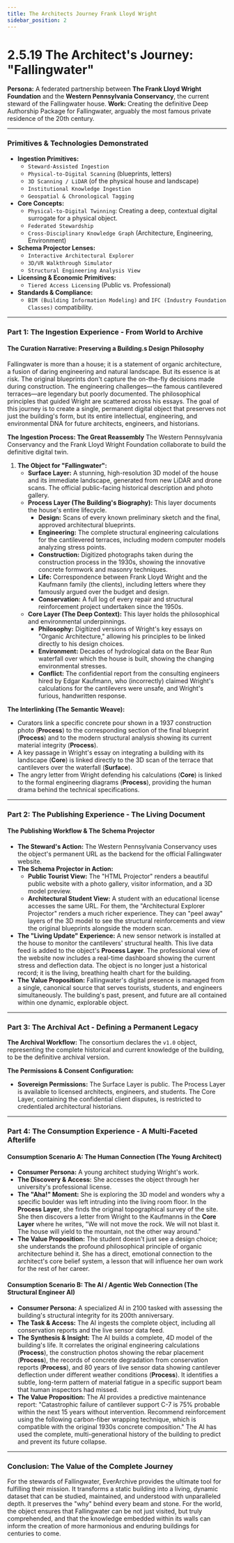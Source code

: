 ```yaml
---
title: The Architects Journey Frank Lloyd Wright
sidebar_position: 2
---
```


# 2.5.19 The Architect's Journey: "Fallingwater"

**Persona:** A federated partnership between **The Frank Lloyd Wright Foundation** and the **Western Pennsylvania Conservancy**, the current steward of the Fallingwater house.
**Work:** Creating the definitive Deep Authorship Package for Fallingwater, arguably the most famous private residence of the 20th century.

---

### **Primitives & Technologies Demonstrated**

*   **Ingestion Primitives:**
    *   `Steward-Assisted Ingestion`
    *   `Physical-to-Digital Scanning` (blueprints, letters)
    *   `3D Scanning / LiDAR` (of the physical house and landscape)
    *   `Institutional Knowledge Ingestion`
    *   `Geospatial & Chronological Tagging`
*   **Core Concepts:**
    *   `Physical-to-Digital Twinning`: Creating a deep, contextual digital surrogate for a physical object.
    *   `Federated Stewardship`
    *   `Cross-Disciplinary Knowledge Graph` (Architecture, Engineering, Environment)
*   **Schema Projector Lenses:**
    *   `Interactive Architectural Explorer`
    *   `3D/VR Walkthrough Simulator`
    *   `Structural Engineering Analysis View`
*   **Licensing & Economic Primitives:**
    *   `Tiered Access Licensing` (Public vs. Professional)
*   **Standards & Compliance:**
    *   `BIM (Building Information Modeling)` and `IFC (Industry Foundation Classes)` compatibility.

---

### **Part 1: The Ingestion Experience - From World to Archive**

#### **The Curation Narrative: Preserving a Building.s Design Philosophy**
Fallingwater is more than a house; it is a statement of organic architecture, a fusion of daring engineering and natural landscape. But its essence is at risk. The original blueprints don't capture the on-the-fly decisions made during construction. The engineering challenges—the famous cantilevered terraces—are legendary but poorly documented. The philosophical principles that guided Wright are scattered across his essays. The goal of this journey is to create a single, permanent digital object that preserves not just the building's form, but its entire intellectual, engineering, and environmental DNA for future architects, engineers, and historians.

**The Ingestion Process: The Great Reassembly**
The Western Pennsylvania Conservancy and the Frank Lloyd Wright Foundation collaborate to build the definitive digital twin.

1.  **The Object for "Fallingwater":**
    *   **Surface Layer:** A stunning, high-resolution 3D model of the house and its immediate landscape, generated from new LiDAR and drone scans. The official public-facing historical description and photo gallery.
    *   **Process Layer (The Building's Biography):** This layer documents the house's entire lifecycle.
        *   **Design:** Scans of every known preliminary sketch and the final, approved architectural blueprints.
        *   **Engineering:** The complete structural engineering calculations for the cantilevered terraces, including modern computer models analyzing stress points.
        *   **Construction:** Digitized photographs taken during the construction process in the 1930s, showing the innovative concrete formwork and masonry techniques.
        *   **Life:** Correspondence between Frank Lloyd Wright and the Kaufmann family (the clients), including letters where they famously argued over the budget and design.
        *   **Conservation:** A full log of every repair and structural reinforcement project undertaken since the 1950s.
    *   **Core Layer (The Deep Context):** This layer holds the philosophical and environmental underpinnings.
        *   **Philosophy:** Digitized versions of Wright's key essays on "Organic Architecture," allowing his principles to be linked directly to his design choices.
        *   **Environment:** Decades of hydrological data on the Bear Run waterfall over which the house is built, showing the changing environmental stresses.
        *   **Conflict:** The confidential report from the consulting engineers hired by Edgar Kaufmann, who (incorrectly) claimed Wright's calculations for the cantilevers were unsafe, and Wright's furious, handwritten response.

**The Interlinking (The Semantic Weave):**
*   Curators link a specific concrete pour shown in a 1937 construction photo (**Process**) to the corresponding section of the final blueprint (**Process**) and to the modern structural analysis showing its current material integrity (**Process**).
*   A key passage in Wright's essay on integrating a building with its landscape (**Core**) is linked directly to the 3D scan of the terrace that cantilevers over the waterfall (**Surface**).
*   The angry letter from Wright defending his calculations (**Core**) is linked to the formal engineering diagrams (**Process**), providing the human drama behind the technical specifications.

---

### **Part 2: The Publishing Experience - The Living Document**

#### **The Publishing Workflow & The Schema Projector**
*   **The Steward's Action:** The Western Pennsylvania Conservancy uses the object's permanent URL as the backend for the official Fallingwater website.
*   **The Schema Projector in Action:**
    *   **Public Tourist View:** The "HTML Projector" renders a beautiful public website with a photo gallery, visitor information, and a 3D model preview.
    *   **Architectural Student View:** A student with an educational license accesses the same URL. For them, the "Architectural Explorer Projector" renders a much richer experience. They can "peel away" layers of the 3D model to see the structural reinforcements and view the original blueprints alongside the modern scan.
*   **The "Living Update" Experience:** A new sensor network is installed at the house to monitor the cantilevers' structural health. This live data feed is added to the object's **Process Layer**. The professional view of the website now includes a real-time dashboard showing the current stress and deflection data. The object is no longer just a historical record; it is the living, breathing health chart for the building.
*   **The Value Proposition:** Fallingwater's digital presence is managed from a single, canonical source that serves tourists, students, and engineers simultaneously. The building's past, present, and future are all contained within one dynamic, explorable object.

---

### **Part 3: The Archival Act - Defining a Permanent Legacy**

**The Archival Workflow:**
The consortium declares the `v1.0` object, representing the complete historical and current knowledge of the building, to be the definitive archival version.

**The Permissions & Consent Configuration:**
*   **Sovereign Permissions:** The Surface Layer is public. The Process Layer is available to licensed architects, engineers, and students. The Core Layer, containing the confidential client disputes, is restricted to credentialed architectural historians.

---

### **Part 4: The Consumption Experience - A Multi-Faceted Afterlife**

#### **Consumption Scenario A: The Human Connection (The Young Architect)**
*   **Consumer Persona:** A young architect studying Wright's work.
*   **The Discovery & Access:** She accesses the object through her university's professional license.
*   **The "Aha!" Moment:** She is exploring the 3D model and wonders why a specific boulder was left intruding into the living room floor. In the **Process Layer**, she finds the original topographical survey of the site. She then discovers a letter from Wright to the Kaufmanns in the **Core Layer** where he writes, "We will not move the rock. We will not blast it. The house will yield to the mountain, not the other way around."
*   **The Value Proposition:** The student doesn't just see a design choice; she understands the profound philosophical principle of organic architecture behind it. She has a direct, emotional connection to the architect's core belief system, a lesson that will influence her own work for the rest of her career.

#### **Consumption Scenario B: The AI / Agentic Web Connection (The Structural Engineer AI)**
*   **Consumer Persona:** A specialized AI in 2100 tasked with assessing the building's structural integrity for its 200th anniversary.
*   **The Task & Access:** The AI ingests the complete object, including all conservation reports and the live sensor data feed.
*   **The Synthesis & Insight:** The AI builds a complete, 4D model of the building's life. It correlates the original engineering calculations (**Process**), the construction photos showing the rebar placement (**Process**), the records of concrete degradation from conservation reports (**Process**), and 80 years of live sensor data showing cantilever deflection under different weather conditions (**Process**). It identifies a subtle, long-term pattern of material fatigue in a specific support beam that human inspectors had missed.
*   **The Value Proposition:** The AI provides a predictive maintenance report: "Catastrophic failure of cantilever support C-7 is 75% probable within the next 15 years without intervention. Recommend reinforcement using the following carbon-fiber wrapping technique, which is compatible with the original 1930s concrete composition." The AI has used the complete, multi-generational history of the building to predict and prevent its future collapse.

---

### **Conclusion: The Value of the Complete Journey**
For the stewards of Fallingwater, EverArchive provides the ultimate tool for fulfilling their mission. It transforms a static building into a living, dynamic dataset that can be studied, maintained, and understood with unparalleled depth. It preserves the "why" behind every beam and stone. For the world, the object ensures that Fallingwater can be not just visited, but truly comprehended, and that the knowledge embedded within its walls can inform the creation of more harmonious and enduring buildings for centuries to come.